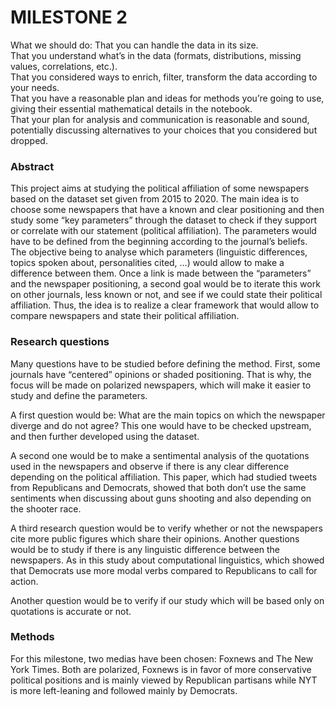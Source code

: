 # MILESTONE 2

What we should do:
That you can handle the data in its size.\
That you understand what’s in the data (formats, distributions, missing values, correlations, etc.).\
That you considered ways to enrich, filter, transform the data according to your needs.\
That you have a reasonable plan and ideas for methods you’re going to use, giving their essential mathematical details in the notebook.\
That your plan for analysis and communication is reasonable and sound, potentially discussing alternatives to your choices that you considered but dropped.

### Abstract

This project aims at studying the political affiliation of some newspapers based on the dataset set given from 2015 to 2020. The main idea is to choose some newspapers that have a known and clear positioning and then study some “key parameters” through the dataset to check if they support or correlate with our statement (political affiliation). The parameters would have to be defined from the beginning according to the journal’s beliefs. The objective being to analyse which parameters (linguistic differences, topics spoken about, personalities cited, …) would allow to make a difference between them. Once a link is made between the “parameters” and the newspaper positioning, a second goal would be to iterate this work on other journals, less known or not, and see if we could state their political affiliation. Thus, the idea is to realize a clear framework that would allow to compare newspapers and state their political affiliation.

### Research questions

Many questions have to be studied before defining the method. First, some journals have “centered” opinions or shaded positioning. That is why, the focus will be made on polarized newspapers, which will make it easier to study and define the parameters. 

A first question would be: What are the main topics on which the newspaper diverge and do not agree? This one would have to be checked upstream, and then further developed using the dataset. 

A second one would be to make a sentimental analysis of the quotations used in the newspapers and observe if there is any clear difference depending on the political affiliation. This paper, which had studied tweets from Republicans and Democrats, showed that both don’t use the same sentiments when discussing about guns shooting and also depending on the shooter race.

A third research question would be to verify whether or not the newspapers cite more public figures which share their opinions.
Another questions would be to study if there is any linguistic difference between the newspapers. As in this study about computational linguistics, which showed that Democrats use more modal verbs compared to Republicans to call for action.

Another question would be to verify if our study which will be based only on quotations is accurate or not.

### Methods

For this milestone, two medias have been chosen: Foxnews and The New York Times. Both are polarized, Foxnews is in favor of more conservative political positions and is mainly viewed by Republican partisans while NYT is more left-leaning and followed mainly by Democrats.
